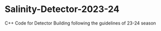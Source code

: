 # Salinity-Detector-2023-24
C++ Code for Detector Building following the guidelines of 23-24 season
